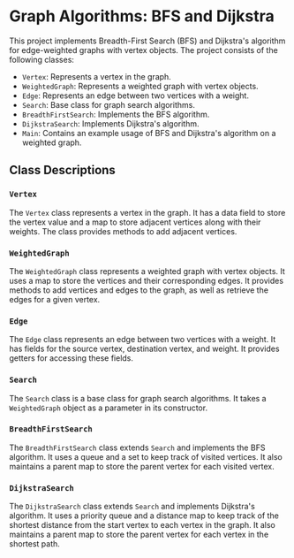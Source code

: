 # Graph Algorithms: BFS and Dijkstra

This project implements Breadth-First Search (BFS) and Dijkstra's algorithm for edge-weighted graphs with vertex objects. The project consists of the following classes:

- `Vertex`: Represents a vertex in the graph.
- `WeightedGraph`: Represents a weighted graph with vertex objects.
- `Edge`: Represents an edge between two vertices with a weight.
- `Search`: Base class for graph search algorithms.
- `BreadthFirstSearch`: Implements the BFS algorithm.
- `DijkstraSearch`: Implements Dijkstra's algorithm.
- `Main`: Contains an example usage of BFS and Dijkstra's algorithm on a weighted graph.

## Class Descriptions

### `Vertex`
The `Vertex` class represents a vertex in the graph. It has a data field to store the vertex value and a map to store adjacent vertices along with their weights. The class provides methods to add adjacent vertices.

### `WeightedGraph`
The `WeightedGraph` class represents a weighted graph with vertex objects. It uses a map to store the vertices and their corresponding edges. It provides methods to add vertices and edges to the graph, as well as retrieve the edges for a given vertex.

### `Edge`
The `Edge` class represents an edge between two vertices with a weight. It has fields for the source vertex, destination vertex, and weight. It provides getters for accessing these fields.

### `Search`
The `Search` class is a base class for graph search algorithms. It takes a `WeightedGraph` object as a parameter in its constructor.

### `BreadthFirstSearch`
The `BreadthFirstSearch` class extends `Search` and implements the BFS algorithm. It uses a queue and a set to keep track of visited vertices. It also maintains a parent map to store the parent vertex for each visited vertex.

### `DijkstraSearch`
The `DijkstraSearch` class extends `Search` and implements Dijkstra's algorithm. It uses a priority queue and a distance map to keep track of the shortest distance from the start vertex to each vertex in the graph. It also maintains a parent map to store the parent vertex for each vertex in the shortest path.

 





